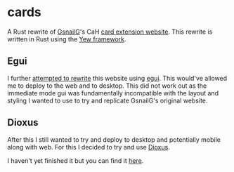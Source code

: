 # cards

A Rust rewrite of [GsnailG](https://github.com/GsnailG)'s CaH [card extension website](https://gsnailg.github.io/cards).
This rewrite is written in Rust using the [Yew framework](https://yew.rs).

## Egui

I further [attempted to rewrite](https://github.com/hdert/cards-app) this website using [egui](https://www.egui.rs). This would've allowed me to deploy to the web and to desktop. This did not work out as the immediate mode gui was fundamentally incompatible with the layout and styling I wanted to use to try and replicate GsnailG's original website.

## Dioxus

After this I still wanted to try and deploy to desktop and potentially mobile along with web. For this I decided to try and use [Dioxus](https://dioxuslabs.com).

I haven't yet finished it but you can find it [here](https://github.com/hdert/cards-dioxus-app).